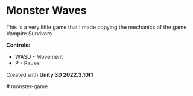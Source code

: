 # Monster Waves

This is a very little game that I made copying the mechanics of the game Vampire Survivors

**Controls:**

- WASD - Movement
- P - Pause

Created with **Unity 3D 2022.3.10f1**

#   m o n s t e r - g a m e  
 